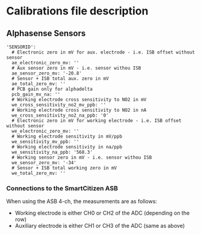 # Calibrations file description

## Alphasense Sensors

```
'SENSORID':
  # Electronic zero in mV for aux. electrode - i.e. ISB offset without sensor
  ae_electronic_zero_mv: ''
  # Aux sensor zero in mV - i.e. sensor withou ISB
  ae_sensor_zero_mv: '-20.8'
  # Sensor + ISB total aux. zero in mV
  ae_total_zero_mv: ''
  # PCB gain only for alphadelta
  pcb_gain_mv_na: ''
  # Working electrode cross sensitivity to NO2 in mV
  we_cross_sensitivity_no2_mv_ppb: ''
  # Working electrode cross sensitivity to NO2 in nA  
  we_cross_sensitivity_no2_na_ppb: '0'
  # Electronic zero in mV for working electrode - i.e. ISB offset without sensor
  we_electronic_zero_mv: ''
  # Working electrode sensitivity in mV/ppb
  we_sensitivity_mv_ppb: ''
  # Working electrode sensitivity in na/ppb
  we_sensitivity_na_ppb: '568.3'
  # Working sensor zero in mV - i.e. sensor withou ISB  
  we_sensor_zero_mv: '-34'
  # Sensor + ISB total working zero in mV
  we_total_zero_mv: ''
```

### Connections to the SmartCitizen ASB

When using the ASB 4-ch, the measurements are as follows:

- Working electrode is either CH0 or CH2 of the ADC (depending on the row)  
- Auxiliary electrode is either CH1 or CH3 of the ADC (same as above)